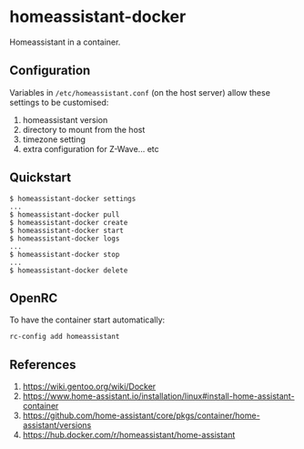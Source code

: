 # homeassistant-docker

Homeassistant in a container.

## Configuration

Variables in `/etc/homeassistant.conf` (on the host server) allow these settings to be customised:

1. homeassistant version
2. directory to mount from the host
3. timezone setting
4. extra configuration for Z-Wave... etc

## Quickstart

```
$ homeassistant-docker settings
...
$ homeassistant-docker pull
$ homeassistant-docker create
$ homeassistant-docker start
$ homeassistant-docker logs
...
$ homeassistant-docker stop
...
$ homeassistant-docker delete
```

## OpenRC

To have the container start automatically:

```
rc-config add homeassistant
```

## References

1. https://wiki.gentoo.org/wiki/Docker
2. https://www.home-assistant.io/installation/linux#install-home-assistant-container
3. https://github.com/home-assistant/core/pkgs/container/home-assistant/versions
4. https://hub.docker.com/r/homeassistant/home-assistant
